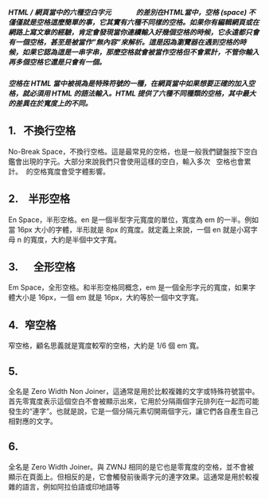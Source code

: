 #####  HTML / 網頁當中的六種空白字元 &nbsp; &ensp; &emsp; &thinsp; &zwnj; &zwj; 的差別在HTML當中，空格 (space) 不僅僅就是空格這麼簡單的事，它其實有六種不同樣的空格。如果你有編輯網頁或在網路上寫文章的經驗，肯定會發現當你連續輸入好幾個空格的時候，它永遠都只會有一個空格，甚至是被當作”無內容”來解析。這是因為瀏覽器在遇到空格的時候，如果它認為這是一串字串，那麼空格就會被當作空格但不會累計，不管你輸入再多個空格它還是只會有一個。
#####  空格在 HTML 當中被視為是特殊符號的一種，在網頁當中如果想要正確的加入空格，就必須用 HTML 的語法輸入。HTML 提供了六種不同種類的空格，其中最大的差異在於寬度上的不同。
## 1. &nbsp; 不換行空格
No-Break Space，不換行空格。這是最常見的空格，也是一般我們鍵盤按下空白鑑會出現的字元。大部分來說我們只會使用這樣的空白，輸入多次 &nbsp; 空格也會累計。&nbsp; 的空格寬度會受字體影響。
## 2. &ensp; 半形空格

En Space，半形空格。en 是一個半型字元寬度的單位，寬度為 em 的一半。例如當 16px 大小的字體，半形就是 8px 的寬度。就定義上來說，一個 en 就是小寫字母 n 的寬度，大約是半個中文字寬。
## 3. &emsp; 全形空格

Em Space，全形空格。和半形空格同概念，em 是一個全形字元的寬度，如果字體大小是 16px，一個 em 就是 16px，大約等於一個中文字寬。
## 4. &thinsp; 窄空格

窄空格，顧名思義就是寬度較窄的空格，大約是 1/6 個 em 寬。
## 5. ‌&zwnj;

全名是 Zero Width Non Joiner，這通常是用於比較複雜的文字或特殊符號當中。首先零寬度表示這個空白不會被顯示出來，它用於分隔兩個字元排列在一起而可能發生的“連字”。也就是說，它是一個分隔元素切開兩個字元，讓它們各自產生自己相對應的文字。
## 6. ‍&zwj;

全名是 Zero Width Joiner。與 ZWNJ 相同的是它也是零寬度的空格，並不會被顯示在頁面上。但相反的是，它會觸發前後兩字元的連字效果。這通常是用於較複雜的語言，例如阿拉伯語或印地語等